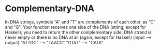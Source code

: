 # Complementary-DNA
In DNA strings, symbols "A" and "T" are complements of each other, as "C" and "G". Your function receives one side of the DNA (string, except for Haskell); you need to return the other complementary side. DNA strand is never empty or there is no DNA at all (again, except for Haskell) (input --> output)  "ATTGC" --> "TAACG" "GTAT" --> "CATA"
